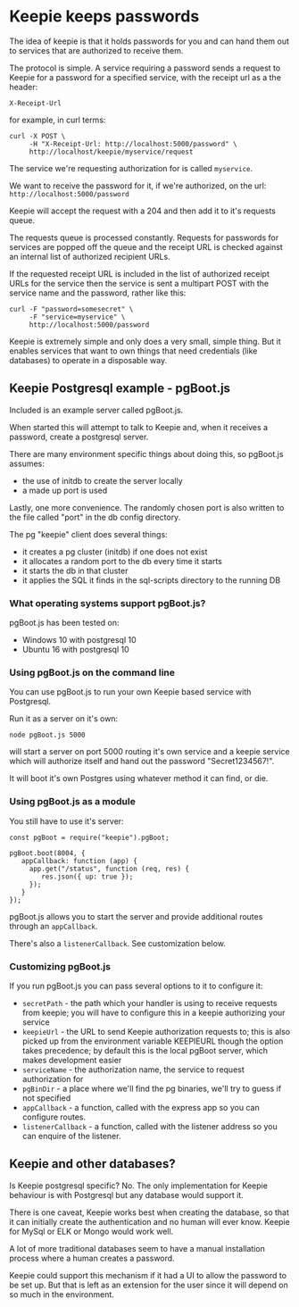 # Keepie keeps passwords

The idea of keepie is that it holds passwords for you and can hand
them out to services that are authorized to receive them.

The protocol is simple. A service requiring a password sends a request
to Keepie for a password for a specified service, with the receipt url
as a the header:

```
X-Receipt-Url
```

for example, in curl terms:

```
curl -X POST \
     -H "X-Receipt-Url: http://localhost:5000/password" \
     http://localhost/keepie/myservice/request
```

The service we're requesting authorization for is called
`myservice`. 

We want to receive the password for it, if we're authorized, on the
url: `http://localhost:5000/password`

Keepie will accept the request with a 204 and then add it to it's
requests queue.

The requests queue is processed constantly. Requests for passwords for
services are popped off the queue and the receipt URL is checked
against an internal list of authorized recipient URLs. 

If the requested receipt URL is included in the list of authorized
receipt URLs for the service then the service is sent a multipart POST
with the service name and the password, rather like this:

```
curl -F "password=somesecret" \
     -F "service=myservice" \
     http://localhost:5000/password
```

Keepie is extremely simple and only does a very small, simple
thing. But it enables services that want to own things that need
credentials (like databases) to operate in a disposable way.


## Keepie Postgresql example - pgBoot.js

Included is an example server called pgBoot.js.

When started this will attempt to talk to Keepie and, when it receives
a password, create a postgresql server.

There are many environment specific things about doing this, so
pgBoot.js assumes:

* the use of initdb to create the server locally
* a made up port is used

Lastly, one more convenience. The randomly chosen port is also written
to the file called "port" in the db config directory.

The pg "keepie" client does several things:

* it creates a pg cluster (initdb) if one does not exist
* it allocates a random port to the db every time it starts
* it starts the db in that cluster
* it applies the SQL it finds in the sql-scripts directory to the running DB

### What operating systems support pgBoot.js?

pgBoot.js has been tested on:

* Windows 10 with postgresql 10
* Ubuntu 16 with postgresql 10


### Using pgBoot.js on the command line

You can use pgBoot.js to run your own Keepie based service with
Postgresql.

Run it as a server on it's own:

```
node pgBoot.js 5000
```

will start a server on port 5000 routing it's own service and a keepie
service which will authorize itself and hand out the password
"Secret1234567!".

It will boot it's own Postgres using whatever method it can find, or
die.

### Using pgBoot.js as a module

You still have to use it's server:

```
const pgBoot = require("keepie").pgBoot;

pgBoot.boot(8004, {
   appCallback: function (app) {
     app.get("/status", function (req, res) {
        res.json({ up: true });
     });
   }
});
```

pgBoot.js allows you to start the server and provide additional routes
through an `appCallback`.

There's also a `listenerCallback`. See customization below.


### Customizing pgBoot.js

If you run pgBoot.js you can pass several options to it to configure
it:

* `secretPath` - the path which your handler is using to receive
  requests from keepie; you will have to configure this in a keepie
  authorizing your service
* `keepieUrl` - the URL to send Keepie authorization requests to; this
  is also picked up from the environment variable KEEPIEURL though the
  option takes precedence; by default this is the local pgBoot server,
  which makes development easier
* `serviceName` - the authorization name, the service to request authorization for
* `pgBinDir` - a place where we'll find the pg binaries, we'll try to guess if not specified
* `appCallback` - a function, called with the express app so you can configure routes.
* `listenerCallback` - a function, called with the listener address so you can enquire of the listener.
  


## Keepie and other databases?

Is Keepie postgresql specific? No. The only implementation for Keepie
behaviour is with Postgresql but any database would support it.

There is one caveat, Keepie works best when creating the database, so
that it can initially create the authentication and no human will ever
know. Keepie for MySql or ELK or Mongo would work well.

A lot of more traditional databases seem to have a manual installation
process where a human creates a password.

Keepie could support this mechanism if it had a UI to allow the
password to be set up. But that is left as an extension for the user
since it will depend on so much in the environment.
